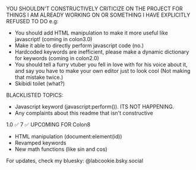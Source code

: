 YOU SHOULDN'T CONSTRUCTIVELY CRITICIZE ON THE PROJECT FOR THINGS I AM ALREADY WORKING ON OR SOMETHING I HAVE EXPLICITLY REFUSED TO DO
e.g: 
- You should add HTML manipulation to make it more useful like javascript! (coming in colon3.0)
- Make it able to directly perform javascript code (no.)
- Hardcoded keywords are inefficient, please make a dynamic dictionary for keywords (coming in colon2.0)
- You should tell a furry vtuber you fell in love with for his voice about it, and say you have to make your own editor just to look cool (Not making that mistake twice.)
- Skibidi toilet (what?)

BLACKLISTED TOPICS:
- Javascript keyword (javascript:perform()). ITS NOT HAPPENING.
- Any complaints about this readme that isn't constructive
  
1.0 ✅
7 ✅
UPCOMING FOR Colon8
- HTML manipulation (document:element(id))
- Revamped keywords
- New math functions (like sin and cos)

For updates, check my bluesky: @labcookie.bsky.social
